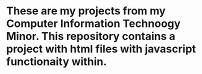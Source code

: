 # These are my projects from my Computer Information Technoogy Minor. This repository contains a project with html files with javascript functionaity within.
